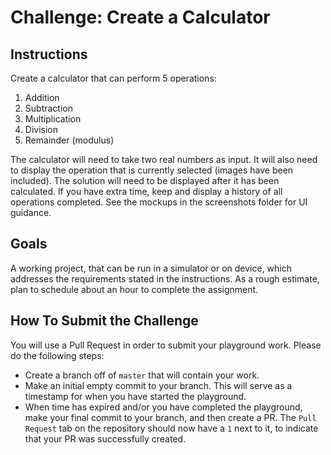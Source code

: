 # Challenge: Create a Calculator

## Instructions

Create a calculator that can perform 5 operations:
1. Addition
2. Subtraction
3. Multiplication
4. Division
5. Remainder (modulus)

The calculator will need to take two real numbers as input. It will
also need to display the operation that is currently selected (images
have been included). The solution will need to be displayed after
it has been calculated. If you have extra time, keep and display a
history of all operations completed. See the mockups in the
screenshots folder for UI guidance.

## Goals

A working project, that can be run in a simulator or on device, which addresses the requirements stated in the instructions. As a rough estimate, plan to schedule about an hour to complete the assignment.

## How To Submit the Challenge

You will use a Pull Request in order to submit your playground work. Please do the following steps:

 * Create a branch off of `master` that will contain your work.
 * Make an initial empty commit to your branch. This will serve as a timestamp for when you have started the playground.
 * When time has expired and/or you have completed the playground, make your final commit to your branch, and then create a PR. The `Pull Request` tab on the repository should now have a `1` next to it, to indicate that your PR was successfully created.
